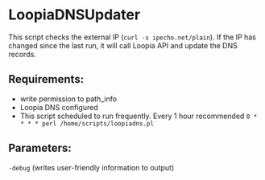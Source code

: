 # LoopiaDNSUpdater


 This script checks the external IP (`curl -s ipecho.net/plain`).
 If the IP has changed since the last run, it will call Loopia API and update the DNS records.


## Requirements:
+ write permission to <LASTIPFILE> path_info
+ Loopia DNS configured
+ This script scheduled to run frequently. Every 1 hour recommended
`0 * * * * perl /home/scripts/loopiadns.pl`
## Parameters:
`-debug`   (writes user-friendly information to output)

